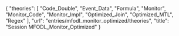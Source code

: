 {
    "theories": [
        "Code_Double",
        "Event_Data",
        "Formula",
        "Monitor",
        "Monitor_Code",
        "Monitor_Impl",
        "Optimized_Join",
        "Optimized_MTL",
        "Regex"
    ],
    "url": "entries/mfodl_monitor_optimized/theories",
    "title": "Session MFODL_Monitor_Optimized"
}